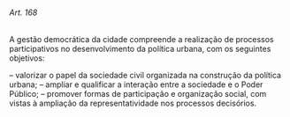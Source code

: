 
###### Art. 168
A gestão democrática da cidade compreende a realização de processos participativos no desenvolvimento da política urbana, com os seguintes objetivos:

– valorizar o papel da sociedade civil organizada na construção da política urbana;
– ampliar e qualificar a interação entre a sociedade e o Poder Público;
– promover formas de participação e organização social, com vistas à ampliação da representatividade nos processos decisórios.
